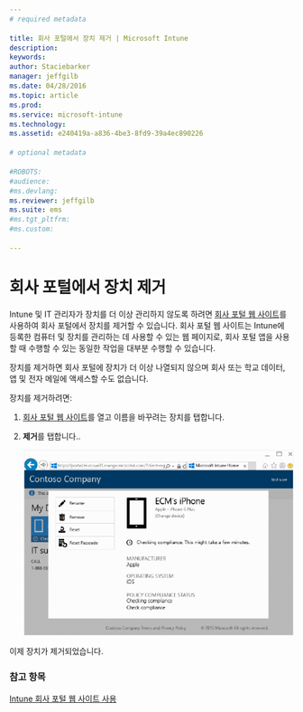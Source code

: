 ```yaml
---
# required metadata

title: 회사 포털에서 장치 제거 | Microsoft Intune
description:
keywords:
author: Staciebarker
manager: jeffgilb
ms.date: 04/28/2016
ms.topic: article
ms.prod:
ms.service: microsoft-intune
ms.technology:
ms.assetid: e240419a-a836-4be3-8fd9-39a4ec890226

# optional metadata

#ROBOTS:
#audience:
#ms.devlang:
ms.reviewer: jeffgilb
ms.suite: ems
#ms.tgt_pltfrm:
#ms.custom:

---
```



# 회사 포털에서 장치 제거

Intune 및 IT 관리자가 장치를 더 이상 관리하지 않도록 하려면 [회사 포털 웹 사이트](http://portal.manage.microsoft.com)를 사용하여 회사 포털에서 장치를 제거할 수 있습니다. 회사 포털 웹 사이트는 Intune에 등록한 컴퓨터 및 장치를 관리하는 데 사용할 수 있는 웹 페이지로, 회사 포털 앱을 사용할 때 수행할 수 있는 동일한 작업을 대부분 수행할 수 있습니다.

장치를 제거하면 회사 포털에 장치가 더 이상 나열되지 않으며 회사 또는 학교 데이터, 앱 및 전자 메일에 액세스할 수도 없습니다. 

장치를 제거하려면:

1.  [회사 포털 웹 사이트](http://portal.manage.microsoft.com)를 열고 이름을 바꾸려는 장치를 탭합니다.

2.  **제거**를 탭합니다..

    ![remove-device](./media/iwp-1-tap-reset-passcode.png)

이제 장치가 제거되었습니다.

### 참고 항목
[Intune 회사 포털 웹 사이트 사용](using-the-intune-company-portal-website.md)

<!--HONumber=May16_HO1-->



